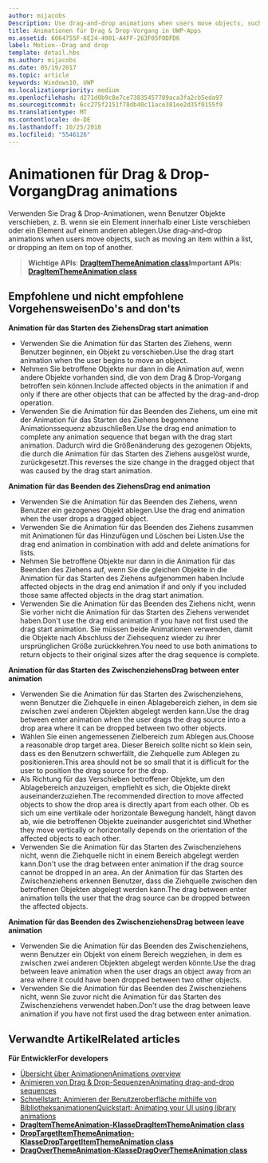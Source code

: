 ```yaml
---
author: mijacobs
Description: Use drag-and-drop animations when users move objects, such as moving an item within a list, or dropping an item on top of another.
title: Animationen für Drag & Drop-Vorgang in UWP-Apps
ms.assetid: 6064755F-6E24-4901-A4FF-263F05F0DFD6
label: Motion--Drag and drop
template: detail.hbs
ms.author: mijacobs
ms.date: 05/19/2017
ms.topic: article
keywords: Windows10, UWP
ms.localizationpriority: medium
ms.openlocfilehash: d271d0b9c8e7ce73835457789aca3fa2cb5eda97
ms.sourcegitcommit: 6cc275f2151f78db40c11ace381ee2d35f0155f9
ms.translationtype: MT
ms.contentlocale: de-DE
ms.lasthandoff: 10/25/2018
ms.locfileid: "5546126"
---
```

# <a name="drag-animations"></a><span data-ttu-id="10eee-103">Animationen für Drag & Drop-Vorgang</span><span class="sxs-lookup"><span data-stu-id="10eee-103">Drag animations</span></span>




<span data-ttu-id="10eee-104">Verwenden Sie Drag & Drop-Animationen, wenn Benutzer Objekte verschieben, z. B. wenn sie ein Element innerhalb einer Liste verschieben oder ein Element auf einem anderen ablegen.</span><span class="sxs-lookup"><span data-stu-id="10eee-104">Use drag-and-drop animations when users move objects, such as moving an item within a list, or dropping an item on top of another.</span></span>

> <span data-ttu-id="10eee-105">**Wichtige APIs**: [**DragItemThemeAnimation class**](https://msdn.microsoft.com/library/windows/apps/br243174)</span><span class="sxs-lookup"><span data-stu-id="10eee-105">**Important APIs**: [**DragItemThemeAnimation class**](https://msdn.microsoft.com/library/windows/apps/br243174)</span></span>


## <a name="dos-and-donts"></a><span data-ttu-id="10eee-106">Empfohlene und nicht empfohlene Vorgehensweisen</span><span class="sxs-lookup"><span data-stu-id="10eee-106">Do's and don'ts</span></span>


**<span data-ttu-id="10eee-107">Animation für das Starten des Ziehens</span><span class="sxs-lookup"><span data-stu-id="10eee-107">Drag start animation</span></span>**

-   <span data-ttu-id="10eee-108">Verwenden Sie die Animation für das Starten des Ziehens, wenn Benutzer beginnen, ein Objekt zu verschieben.</span><span class="sxs-lookup"><span data-stu-id="10eee-108">Use the drag start animation when the user begins to move an object.</span></span>
-   <span data-ttu-id="10eee-109">Nehmen Sie betroffene Objekte nur dann in die Animation auf, wenn andere Objekte vorhanden sind, die von dem Drag & Drop-Vorgang betroffen sein können.</span><span class="sxs-lookup"><span data-stu-id="10eee-109">Include affected objects in the animation if and only if there are other objects that can be affected by the drag-and-drop operation.</span></span>
-   <span data-ttu-id="10eee-110">Verwenden Sie die Animation für das Beenden des Ziehens, um eine mit der Animation für das Starten des Ziehens begonnene Animationssequenz abzuschließen.</span><span class="sxs-lookup"><span data-stu-id="10eee-110">Use the drag end animation to complete any animation sequence that began with the drag start animation.</span></span> <span data-ttu-id="10eee-111">Dadurch wird die Größenänderung des gezogenen Objekts, die durch die Animation für das Starten des Ziehens ausgelöst wurde, zurückgesetzt.</span><span class="sxs-lookup"><span data-stu-id="10eee-111">This reverses the size change in the dragged object that was caused by the drag start animation.</span></span>

**<span data-ttu-id="10eee-112">Animation für das Beenden des Ziehens</span><span class="sxs-lookup"><span data-stu-id="10eee-112">Drag end animation</span></span>**

-   <span data-ttu-id="10eee-113">Verwenden Sie die Animation für das Beenden des Ziehens, wenn Benutzer ein gezogenes Objekt ablegen.</span><span class="sxs-lookup"><span data-stu-id="10eee-113">Use the drag end animation when the user drops a dragged object.</span></span>
-   <span data-ttu-id="10eee-114">Verwenden Sie die Animation für das Beenden des Ziehens zusammen mit Animationen für das Hinzufügen und Löschen bei Listen.</span><span class="sxs-lookup"><span data-stu-id="10eee-114">Use the drag end animation in combination with add and delete animations for lists.</span></span>
-   <span data-ttu-id="10eee-115">Nehmen Sie betroffene Objekte nur dann in die Animation für das Beenden des Ziehens auf, wenn Sie die gleichen Objekte in die Animation für das Starten des Ziehens aufgenommen haben.</span><span class="sxs-lookup"><span data-stu-id="10eee-115">Include affected objects in the drag end animation if and only if you included those same affected objects in the drag start animation.</span></span>
-   <span data-ttu-id="10eee-116">Verwenden Sie die Animation für das Beenden des Ziehens nicht, wenn Sie vorher nicht die Animation für das Starten des Ziehens verwendet haben.</span><span class="sxs-lookup"><span data-stu-id="10eee-116">Don't use the drag end animation if you have not first used the drag start animation.</span></span> <span data-ttu-id="10eee-117">Sie müssen beide Animationen verwenden, damit die Objekte nach Abschluss der Ziehsequenz wieder zu ihrer ursprünglichen Größe zurückkehren.</span><span class="sxs-lookup"><span data-stu-id="10eee-117">You need to use both animations to return objects to their original sizes after the drag sequence is complete.</span></span>

**<span data-ttu-id="10eee-118">Animation für das Starten des Zwischenziehens</span><span class="sxs-lookup"><span data-stu-id="10eee-118">Drag between enter animation</span></span>**

-   <span data-ttu-id="10eee-119">Verwenden Sie die Animation für das Starten des Zwischenziehens, wenn Benutzer die Ziehquelle in einen Ablagebereich ziehen, in dem sie zwischen zwei anderen Objekten abgelegt werden kann.</span><span class="sxs-lookup"><span data-stu-id="10eee-119">Use the drag between enter animation when the user drags the drag source into a drop area where it can be dropped between two other objects.</span></span>
-   <span data-ttu-id="10eee-120">Wählen Sie einen angemessenen Zielbereich zum Ablegen aus.</span><span class="sxs-lookup"><span data-stu-id="10eee-120">Choose a reasonable drop target area.</span></span> <span data-ttu-id="10eee-121">Dieser Bereich sollte nicht so klein sein, dass es den Benutzern schwerfällt, die Ziehquelle zum Ablegen zu positionieren.</span><span class="sxs-lookup"><span data-stu-id="10eee-121">This area should not be so small that it is difficult for the user to position the drag source for the drop.</span></span>
-   <span data-ttu-id="10eee-122">Als Richtung für das Verschieben betroffener Objekte, um den Ablagebereich anzuzeigen, empfiehlt es sich, die Objekte direkt auseinanderzuziehen.</span><span class="sxs-lookup"><span data-stu-id="10eee-122">The recommended direction to move affected objects to show the drop area is directly apart from each other.</span></span> <span data-ttu-id="10eee-123">Ob es sich um eine vertikale oder horizontale Bewegung handelt, hängt davon ab, wie die betroffenen Objekte zueinander ausgerichtet sind.</span><span class="sxs-lookup"><span data-stu-id="10eee-123">Whether they move vertically or horizontally depends on the orientation of the affected objects to each other.</span></span>
-   <span data-ttu-id="10eee-124">Verwenden Sie die Animation für das Starten des Zwischenziehens nicht, wenn die Ziehquelle nicht in einem Bereich abgelegt werden kann.</span><span class="sxs-lookup"><span data-stu-id="10eee-124">Don't use the drag between enter animation if the drag source cannot be dropped in an area.</span></span> <span data-ttu-id="10eee-125">An der Animation für das Starten des Zwischenziehens erkennen Benutzer, dass die Ziehquelle zwischen den betroffenen Objekten abgelegt werden kann.</span><span class="sxs-lookup"><span data-stu-id="10eee-125">The drag between enter animation tells the user that the drag source can be dropped between the affected objects.</span></span>

**<span data-ttu-id="10eee-126">Animation für das Beenden des Zwischenziehens</span><span class="sxs-lookup"><span data-stu-id="10eee-126">Drag between leave animation</span></span>**

-   <span data-ttu-id="10eee-127">Verwenden Sie die Animation für das Beenden des Zwischenziehens, wenn Benutzer ein Objekt von einem Bereich wegziehen, in dem es zwischen zwei anderen Objekten abgelegt werden könnte.</span><span class="sxs-lookup"><span data-stu-id="10eee-127">Use the drag between leave animation when the user drags an object away from an area where it could have been dropped between two other objects.</span></span>
-   <span data-ttu-id="10eee-128">Verwenden Sie die Animation für das Beenden des Zwischenziehens nicht, wenn Sie zuvor nicht die Animation für das Starten des Zwischenziehens verwendet haben.</span><span class="sxs-lookup"><span data-stu-id="10eee-128">Don't use the drag between leave animation if you have not first used the drag between enter animation.</span></span>


## <a name="related-articles"></a><span data-ttu-id="10eee-129">Verwandte Artikel</span><span class="sxs-lookup"><span data-stu-id="10eee-129">Related articles</span></span>

**<span data-ttu-id="10eee-130">Für Entwickler</span><span class="sxs-lookup"><span data-stu-id="10eee-130">For developers</span></span>**
* [<span data-ttu-id="10eee-131">Übersicht über Animationen</span><span class="sxs-lookup"><span data-stu-id="10eee-131">Animations overview</span></span>](https://msdn.microsoft.com/library/windows/apps/mt187350)
* [<span data-ttu-id="10eee-132">Animieren von Drag & Drop-Sequenzen</span><span class="sxs-lookup"><span data-stu-id="10eee-132">Animating drag-and-drop sequences</span></span>](https://msdn.microsoft.com/library/windows/apps/xaml/jj649427)
* [<span data-ttu-id="10eee-133">Schnellstart: Animieren der Benutzeroberfläche mithilfe von Bibliotheksanimationen</span><span class="sxs-lookup"><span data-stu-id="10eee-133">Quickstart: Animating your UI using library animations</span></span>](https://msdn.microsoft.com/library/windows/apps/xaml/hh452703)
* [**<span data-ttu-id="10eee-134">DragItemThemeAnimation-Klasse</span><span class="sxs-lookup"><span data-stu-id="10eee-134">DragItemThemeAnimation class</span></span>**](https://msdn.microsoft.com/library/windows/apps/br243174)
* [**<span data-ttu-id="10eee-135">DropTargetItemThemeAnimation-Klasse</span><span class="sxs-lookup"><span data-stu-id="10eee-135">DropTargetItemThemeAnimation class</span></span>**](https://msdn.microsoft.com/library/windows/apps/br243186)
* [**<span data-ttu-id="10eee-136">DragOverThemeAnimation-Klasse</span><span class="sxs-lookup"><span data-stu-id="10eee-136">DragOverThemeAnimation class</span></span>**](https://msdn.microsoft.com/library/windows/apps/br243180)


 





